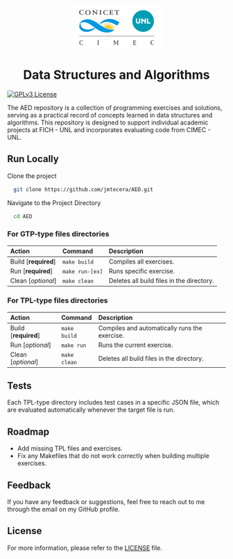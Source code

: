 <div align="center">
  <picture>
    <source media="(prefers-color-scheme: dark)" srcset="./images/cimec_light.png">
    <img src="./images/cimec_dark.png">
  </picture>

<h1>Data Structures and Algorithms</h1>

</div>

[![GPLv3 License](https://img.shields.io/badge/License-GPL%20v3-yellow.svg)](https://opensource.org/licenses/)

The AED repository is a collection of programming exercises and solutions, serving as a practical record of concepts learned in data structures and algorithms. This repository is designed to support individual academic projects at FICH - UNL and incorporates evaluating code from CIMEC - UNL.
## Run Locally

Clone the project

```bash
  git clone https://github.com/jmtecera/AED.git
```

Navigate to the Project Directory

```bash
  cd AED
```

### For GTP-type files directories

| Action                | Command         | Description                               |
| :---------------------|:----------------|:------------------------------------------|
| Build [**required**]  | `make build`    | Compiles all exercises.                   |
| Run [**required**]    | `make run-[ex]` | Runs specific exercise.                   |
| Clean [*optional*]    | `make clean`    | Deletes all build files in the directory. |


### For TPL-type files directories

| Action                | Command      | Description                                             |
| :---------------------|:-------------|:--------------------------------------------------------|
| Build [**required**]  | `make build` | Compiles and automatically runs the exercise.           |
| Run   [*optional*]    | `make run`   | Runs the current exercise.                              |
| Clean [*optional*]    | `make clean` | Deletes all build files in the directory.               |


## Tests

Each TPL-type directory includes test cases in a specific JSON file, which are evaluated automatically whenever the target file is run.
## Roadmap

- Add missing TPL files and exercises.
- Fix any Makefiles that do not work correctly when building multiple exercises.


## Feedback

If you have any feedback or suggestions, feel free to reach out to me through the email on my GitHub profile.


## License
For more information, please refer to the [LICENSE](https://github.com/jmtecera/AED/blob/main/LICENSE) file.
